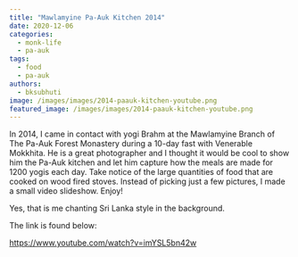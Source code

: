 ```yaml
---
title: "Mawlamyine Pa-Auk Kitchen 2014"
date: 2020-12-06
categories: 
  - monk-life
  - pa-auk
tags: 
  - food
  - pa-auk
authors: 
  - bksubhuti
image: /images/images/2014-paauk-kitchen-youtube.png
featured_image: /images/images/2014-paauk-kitchen-youtube.png
---
```


In 2014, I came in contact with yogi Brahm at the Mawlamyine Branch of The Pa-Auk Forest Monastery during a 10-day fast with Venerable Mokkhita. He is a great photographer and I thought it would be cool to show him the Pa-Auk kitchen and let him capture how the meals are made for 1200 yogis each day. Take notice of the large quantities of food that are cooked on wood fired stoves. Instead of picking just a few pictures, I made a small video slideshow. Enjoy!

Yes, that is me chanting Sri Lanka style in the background.

The link is found below:

https://www.youtube.com/watch?v=imYSL5bn42w